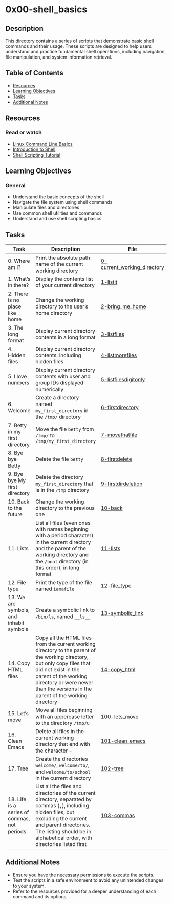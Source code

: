 # 0x00-shell_basics

## Description

This directory contains a series of scripts that demonstrate basic shell commands and their usage. These scripts are designed to help users understand and practice fundamental shell operations, including navigation, file manipulation, and system information retrieval.

## Table of Contents

- [Resources](#resources)
- [Learning Objectives](#learning-objectives)
- [Tasks](#tasks)
- [Additional Notes](#additional-notes)

## Resources

### Read or watch

- [Linux Command Line Basics](https://www.learnlinux.org/en/Command_Line)
- [Introduction to Shell](https://www.geeksforgeeks.org/introduction-to-shell/)
- [Shell Scripting Tutorial](https://www.shellscript.sh/)

## Learning Objectives

### General

- Understand the basic concepts of the shell
- Navigate the file system using shell commands
- Manipulate files and directories
- Use common shell utilities and commands
- Understand and use shell scripting basics

## Tasks

| Task                                        | Description                                                                                                                                                                                                                                             | File                                                         |
| ------------------------------------------- | ------------------------------------------------------------------------------------------------------------------------------------------------------------------------------------------------------------------------------------------------------- | ------------------------------------------------------------ |
| 0. Where am I?                              | Print the absolute path name of the current working directory                                                                                                                                                                                           | [0-current_working_directory](./0-current_working_directory) |
| 1. What’s in there?                         | Display the contents list of your current directory                                                                                                                                                                                                     | [1-listit](./1-listit)                                       |
| 2. There is no place like home              | Change the working directory to the user’s home directory                                                                                                                                                                                               | [2-bring_me_home](./2-bring_me_home)                         |
| 3. The long format                          | Display current directory contents in a long format                                                                                                                                                                                                     | [3-listfiles](./3-listfiles)                                 |
| 4. Hidden files                             | Display current directory contents, including hidden files                                                                                                                                                                                              | [4-listmorefiles](./4-listmorefiles)                         |
| 5. I love numbers                           | Display current directory contents with user and group IDs displayed numerically                                                                                                                                                                        | [5-listfilesdigitonly](./5-listfilesdigitonly)               |
| 6. Welcome                                  | Create a directory named `my_first_directory` in the `/tmp/` directory                                                                                                                                                                                  | [6-firstdirectory](./6-firstdirectory)                       |
| 7. Betty in my first directory              | Move the file `betty` from `/tmp/` to `/tmp/my_first_directory`                                                                                                                                                                                         | [7-movethatfile](./7-movethatfile)                           |
| 8. Bye bye Betty                            | Delete the file `betty`                                                                                                                                                                                                                                 | [8-firstdelete](./8-firstdelete)                             |
| 9. Bye bye My first directory               | Delete the directory `my_first_directory` that is in the `/tmp` directory                                                                                                                                                                               | [9-firstdirdeletion](./9-firstdirdeletion)                   |
| 10. Back to the future                      | Change the working directory to the previous one                                                                                                                                                                                                        | [10-back](./10-back)                                         |
| 11. Lists                                   | List all files (even ones with names beginning with a period character) in the current directory and the parent of the working directory and the `/boot` directory (in this order), in long format                                                      | [11-lists](./11-lists)                                       |
| 12. File type                               | Print the type of the file named `iamafile`                                                                                                                                                                                                             | [12-file_type](./12-file_type)                               |
| 13. We are symbols, and inhabit symbols     | Create a symbolic link to `/bin/ls`, named `__ls__`                                                                                                                                                                                                     | [13-symbolic_link](./13-symbolic_link)                       |
| 14. Copy HTML files                         | Copy all the HTML files from the current working directory to the parent of the working directory, but only copy files that did not exist in the parent of the working directory or were newer than the versions in the parent of the working directory | [14-copy_html](./14-copy_html)                               |
| 15. Let’s move                              | Move all files beginning with an uppercase letter to the directory `/tmp/u`                                                                                                                                                                             | [100-lets_move](./100-lets_move)                             |
| 16. Clean Emacs                             | Delete all files in the current working directory that end with the character `~`                                                                                                                                                                       | [101-clean_emacs](./101-clean_emacs)                         |
| 17. Tree                                    | Create the directories `welcome/`, `welcome/to/`, and `welcome/to/school` in the current directory                                                                                                                                                      | [102-tree](./102-tree)                                       |
| 18. Life is a series of commas, not periods | List all the files and directories of the current directory, separated by commas (`,`), including hidden files, but excluding the current and parent directories. The listing should be in alphabetical order, with directories listed first            | [103-commas](./103-commas)                                   |

## Additional Notes

- Ensure you have the necessary permissions to execute the scripts.
- Test the scripts in a safe environment to avoid any unintended changes to your system.
- Refer to the resources provided for a deeper understanding of each command and its options.
